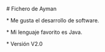 \# Fichero de Ayman



\* Me gusta el desarrollo de software.

\* Mi lenguaje favorito es Java.

\* Versión V2.0

